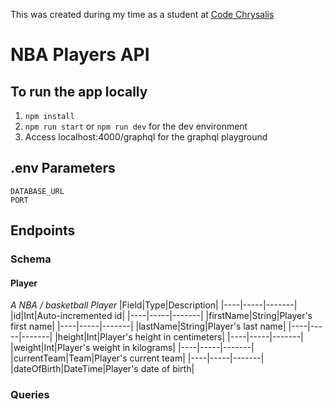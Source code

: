 This was created during my time as a student at [Code Chrysalis](https://www.codechrysalis.io/)

# NBA Players API

## To run the app locally

1. `npm install`
2. `npm run start` or `npm run dev` for the dev environment
3. Access localhost:4000/graphql for the graphql playground

## .env Parameters

```
DATABASE_URL
PORT
```

## Endpoints

### Schema

#### Player

_A NBA / basketball Player_
|Field|Type|Description|
|----|-----|-------|
|id|Int|Auto-incremented id|
|----|-----|-------|
|firstName|String|Player's first name|
|----|-----|-------|
|lastName|String|Player's last name|
|----|-----|-------|
|height|Int|Player's height in centimeters|
|----|-----|-------|
|weight|Int|Player's weight in kilograms|
|----|-----|-------|
|currentTeam|Team|Player's current team|
|----|-----|-------|
|dateOfBirth|DateTime|Player's date of birth|

### Queries
